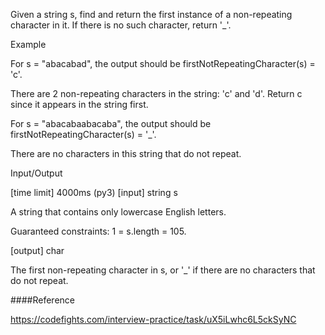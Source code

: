 Given a string s, find and return the first instance of a non-repeating character in it. 
If there is no such character, return '_'.

Example

For s = "abacabad", the output should be
firstNotRepeatingCharacter(s) = 'c'.

There are 2 non-repeating characters in the string: 'c' and 'd'. 
Return c since it appears in the string first.

For s = "abacabaabacaba", the output should be
firstNotRepeatingCharacter(s) = '_'.

There are no characters in this string that do not repeat.

Input/Output

[time limit] 4000ms (py3)
[input] string s

A string that contains only lowercase English letters.

Guaranteed constraints:
1 = s.length = 105.

[output] char

The first non-repeating character in s, or '_' if there are no characters that do not repeat.

####Reference

https://codefights.com/interview-practice/task/uX5iLwhc6L5ckSyNC